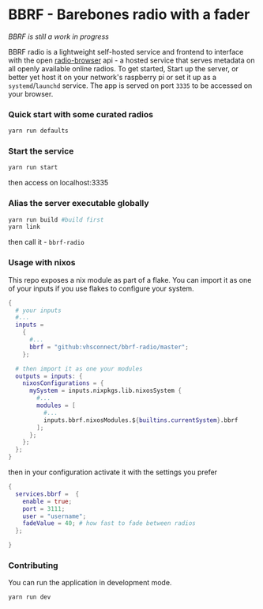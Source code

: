 # BBRF - Barebones radio with a fader

_BBRF is still a work in progress_

BBRF radio is a lightweight self-hosted service and frontend to interface with the open [radio-browser](https://de1.api.radio-browser.info/) api - a hosted service that serves metadata on all openly available online radios. To get started, Start up the server, or better yet host it on your network's raspberry pi or set it up as a `systemd`/`launchd` service. The app is served on port `3335` to be accessed on your browser.

### Quick start with some curated radios

```bash
yarn run defaults
```

### Start the service

```bash
yarn run start
```

then access on localhost:3335

### Alias the server executable globally

```bash
yarn run build #build first
yarn link
```

then call it - `bbrf-radio`

### Usage with nixos

This repo exposes a nix module as part of a flake. You can import it as one of your inputs if you use flakes to configure your system.

```nix
{
  # your inputs
  #...
  inputs =
    {
      #...
      bbrf = "github:vhsconnect/bbrf-radio/master";
    };

  # then import it as one your modules
  outputs = inputs: {
    nixosConfigurations = {
      mySystem = inputs.nixpkgs.lib.nixosSystem {
        #...
        modules = [
          #...
          inputs.bbrf.nixosModules.${builtins.currentSystem}.bbrf
        ];
      };
    };
  };
}

```

then in your configuration activate it with the settings you prefer
```nix
{
  services.bbrf =  {
    enable = true;
    port = 3111;
    user = "username";
    fadeValue = 40; # how fast to fade between radios
  };

}

```



### Contributing
You can run the application in development mode.

```bash
yarn run dev
```
